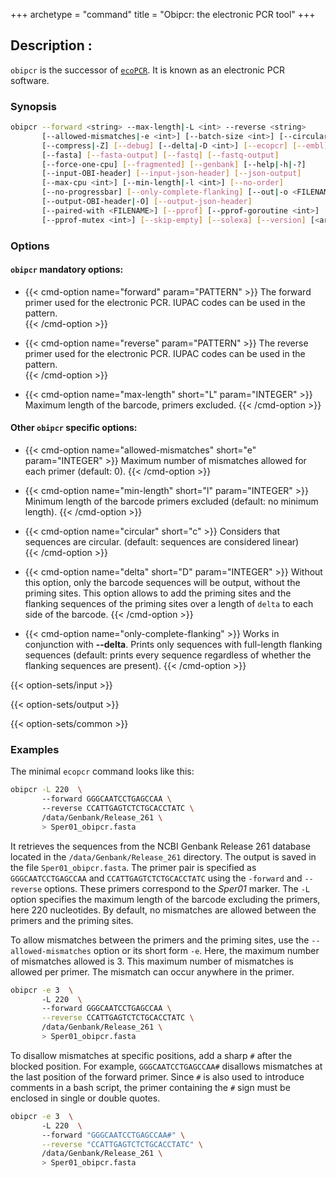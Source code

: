 +++
archetype = "command"
title = "Obipcr: the electronic PCR tool"
+++

## Description :

`obipcr` is the successor of [`ecoPCR`](https://metabarcoding.org/ecopcr). It is known as an electronic PCR software.

### Synopsis

```bash
obipcr --forward <string> --max-length|-L <int> --reverse <string>
       [--allowed-mismatches|-e <int>] [--batch-size <int>] [--circular|-c]
       [--compress|-Z] [--debug] [--delta|-D <int>] [--ecopcr] [--embl]
       [--fasta] [--fasta-output] [--fastq] [--fastq-output]
       [--force-one-cpu] [--fragmented] [--genbank] [--help|-h|-?]
       [--input-OBI-header] [--input-json-header] [--json-output]
       [--max-cpu <int>] [--min-length|-l <int>] [--no-order]
       [--no-progressbar] [--only-complete-flanking] [--out|-o <FILENAME>]
       [--output-OBI-header|-O] [--output-json-header]
       [--paired-with <FILENAME>] [--pprof] [--pprof-goroutine <int>]
       [--pprof-mutex <int>] [--skip-empty] [--solexa] [--version] [<args>]
```

### Options

#### `obipcr` mandatory options:

- {{< cmd-option name="forward" param="PATTERN" >}}
  The forward primer used for the electronic PCR. IUPAC codes can be used in the pattern.  
  {{< /cmd-option >}}

- {{< cmd-option name="reverse" param="PATTERN" >}}
  The reverse primer used for the electronic PCR. IUPAC codes can be used in the pattern.  
  {{< /cmd-option >}}

- {{< cmd-option name="max-length" short="L" param="INTEGER" >}}
  Maximum length of the barcode, primers excluded.
  {{< /cmd-option >}}

#### Other `obipcr` specific options:

- {{< cmd-option name="allowed-mismatches" short="e" param="INTEGER" >}}
  Maximum number of mismatches allowed for each primer (default: 0).
  {{< /cmd-option >}}

- {{< cmd-option name="min-length" short="l" param="INTEGER" >}}
  Minimum length of the barcode primers excluded (default: no minimum length).
  {{< /cmd-option >}}

- {{< cmd-option name="circular" short="c" >}}
  Considers that sequences are circular. (default: sequences are considered linear)  
  {{< /cmd-option >}}

- {{< cmd-option name="delta" short="D" param="INTEGER" >}}
  Without this option, only the barcode sequences will be output, without the priming sites. This option allows to add the priming sites and the flanking sequences of the priming sites over a length of `delta` to each side of the barcode.
  {{< /cmd-option >}}

- {{< cmd-option name="only-complete-flanking" >}}
  Works in conjunction with **--delta**. Prints only sequences with full-length flanking sequences (default: prints every sequence regardless of whether the flanking sequences are present).
  {{< /cmd-option >}}

{{< option-sets/input >}}

{{< option-sets/output >}}

{{< option-sets/common >}}

### Examples

The minimal `ecopcr` command looks like this:

```bash
obipcr -L 220  \  
       --forward GGGCAATCCTGAGCCAA \   
       --reverse CCATTGAGTCTCTGCACCTATC \
       /data/Genbank/Release_261 \
       > Sper01_obipcr.fasta
```

It retrieves the sequences from the NCBI Genbank Release 261 database located in the `/data/Genbank/Release_261` directory. The output is saved in the file `Sper01_obipcr.fasta`. The primer pair is specified as `GGGCAATCCTGAGCCAA` and `CCATTGAGTCTCTGCACCTATC` using the `-forward` and `--reverse` options. These primers correspond to the *Sper01* marker. The `-L` option specifies the maximum length of the barcode excluding the primers, here 220 nucleotides. By default, no mismatches are allowed between the primers and the priming sites.

To allow mismatches between the primers and the priming sites, use the `--allowed-mismatches` option or its short form `-e`. Here, the maximum number of mismatches allowed is 3. This maximum number of mismatches is allowed per primer. The mismatch can occur anywhere in the primer.

```bash
obipcr -e 3  \  
       -L 220  \  
       --forward GGGCAATCCTGAGCCAA \
       --reverse CCATTGAGTCTCTGCACCTATC \
       /data/Genbank/Release_261 \
       > Sper01_obipcr.fasta
```

To disallow mismatches at specific positions, add a sharp `#` after the blocked position. For example, `GGGCAATCCTGAGCCAA#` disallows mismatches at the last position of the forward primer. Since `#` is also used to introduce comments in a bash script, the primer containing the `#` sign must be enclosed in single or double quotes.

```bash
obipcr -e 3  \  
       -L 220  \  
       --forward "GGGCAATCCTGAGCCAA#" \
       --reverse "CCATTGAGTCTCTGCACCTATC" \
       /data/Genbank/Release_261 \
       > Sper01_obipcr.fasta
```
